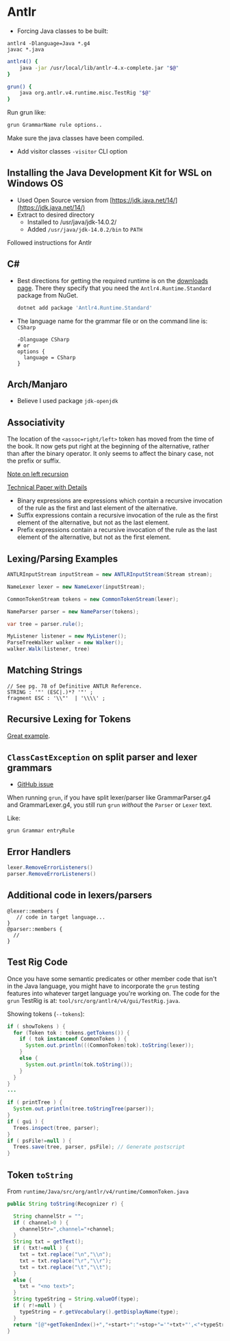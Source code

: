 # Antlr

- Forcing Java classes to be built:
```
antlr4 -Dlanguage=Java *.g4
javac *.java
```

```sh
antlr4() {
    java -jar /usr/local/lib/antlr-4.x-complete.jar "$@"
}
```

```sh
grun() {
    java org.antlr.v4.runtime.misc.TestRig "$@"
}
```

Run grun like:
```sh
grun GrammarName rule options..
```

Make sure the java classes have been compiled.

- Add visitor classes `-visitor` CLI option


## Installing the Java Development Kit for WSL on Windows OS

- Used Open Source version from [https://jdk.java.net/14/](https://jdk.java.net/14/)
- Extract to desired directory
    - Installed to /usr/java/jdk-14.0.2/
    - Added `/usr/java/jdk-14.0.2/bin` to `PATH`

Followed instructions for Antlr


## C\#

- Best directions for getting the required runtime is on the [downloads page](https://www.antlr.org/download.html).
  There they specify that you need the `Antlr4.Runtime.Standard`
  package from NuGet.

  ```sh
  dotnet add package 'Antlr4.Runtime.Standard'
  ```

- The language name for the grammar file or on the command line is:
  `CSharp`

  ```
  -Dlanguage CSharp
  # or
  options {
    language = CSharp
  }
  ```


## Arch/Manjaro

- Believe I used package `jdk-openjdk`

## Associativity

The location of the `<assoc=right/left>` token has moved from the time of
the book. It now gets put right at the beginning of the alternative,
rather than after the binary operator. It only seems to affect the
binary case, not the prefix or suffix.

[Note on left recursion](https://github.com/antlr/antlr4/blob/master/doc/left-recursion.md)

[Technical Paper with Details](https://www.antlr.org/papers/allstar-techreport.pdf)

 - Binary expressions are expressions which contain a recursive
   invocation of the rule as the first and last element of the
   alternative.
 - Suffix expressions contain a recursive invocation of the rule as the
   first element of the alternative, but not as the last element.
 - Prefix expressions contain a recursive invocation of the rule as the
   last element of the alternative, but not as the first element.

## Lexing/Parsing Examples

```C#
ANTLRInputStream inputStream = new ANTLRInputStream(Stream stream);

NameLexer lexer = new NameLexer(inputStream);

CommonTokenStream tokens = new CommonTokenStream(lexer);

NameParser parser = new NameParser(tokens);

var tree = parser.rule();

MyListener listener = new MyListener();
ParseTreeWalker walker = new Walker();
walker.Walk(listener, tree)
```

## Matching Strings

```antlr
// See pg. 78 of Definitive ANTLR Reference.
STRING : '"' (ESC|.)*? '"' ;
fragment ESC : '\\"'  | '\\\\' ;
```

## Recursive Lexing for Tokens

[Great example](https://stackoverflow.com/questions/2555818/).

## `ClassCastException` on split parser and lexer grammars

- [GitHub issue](https://github.com/antlr/antlr4/issues/859)

When running `grun`, if you have split lexer/parser like GrammarParser.g4 and GrammarLexer.g4,
you still run `grun` *without* the `Parser` or `Lexer` text.

Like:

```
grun Grammar entryRule
```


## Error Handlers

```C#
lexer.RemoveErrorListeners()
parser.RemoveErrorListeners()
```

## Additional code in lexers/parsers

```
@lexer::members {
   // code in target language...
}
@parser::members {
  //
}
```

## Test Rig Code

Once you have some semantic predicates or other member code that isn't in the Java language,
you might have to incorporate the `grun` testing features into whatever target language you're working on.
The code for the `grun` TestRig is at: `tool/src/org/antlr4/v4/gui/TestRig.java`.

Showing tokens (`--tokens`):

```java
if ( showTokens ) {
  for (Token tok : tokens.getTokens()) {
    if ( tok instanceof CommonToken ) {
      System.out.println(((CommonToken)tok).toString(lexer));
    }
    else {
      System.out.println(tok.toString());
    }
  }
}
...

if ( printTree ) {
  System.out.println(tree.toStringTree(parser));
}
if ( gui ) {
  Trees.inspect(tree, parser);
}
if ( psFile!=null ) {
  Trees.save(tree, parser, psFile); // Generate postscript
}
```

## Token `toString`

From `runtime/Java/src/org/antlr/v4/runtime/CommonToken.java`

```java
public String toString(Recognizer r) {

  String channelStr = "";
  if ( channel>0 ) {
    channelStr=",channel="+channel;
  }
  String txt = getText();
  if ( txt!=null ) {
    txt = txt.replace("\n","\\n");
    txt = txt.replace("\r","\\r");
    txt = txt.replace("\t","\\t");
  }
  else {
    txt = "<no text>";
  }
  String typeString = String.valueOf(type);
  if ( r!=null ) {
    typeString = r.getVocabulary().getDisplayName(type);
  }
  return "[@"+getTokenIndex()+","+start+":"+stop+"='"+txt+"',<"+typeString+">"+channelStr+","+line+":"+getCharPositionInLine()+"]";
}
```







